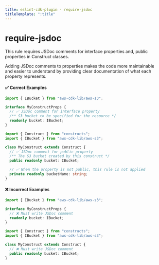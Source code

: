 ```yaml
---
title: eslint-cdk-plugin - require-jsdoc
titleTemplate: ":title"
---
```


# require-jsdoc

This rule requires JSDoc comments for interface properties and, public properties in Construct classes.

Adding JSDoc comments to properties makes the code more maintainable and easier to understand by providing clear documentation of what each property represents.

#### ✅ Correct Examples

```ts
import { IBucket } from "aws-cdk-lib/aws-s3";

interface MyConstructProps {
  // ✅ JSDoc comment for interface property
  /** S3 bucket to be specified for the resource */
  readonly bucket: IBucket;
}
```

```ts
import { Construct } from "constructs";
import { IBucket } from "aws-cdk-lib/aws-s3";

class MyConstruct extends Construct {
  // ✅ JSDoc comment for public property
  /** The S3 bucket created by this construct */
  public readonly bucket: IBucket;

  // ✅ When the property is not public, this rule is not applied
  private readonly bucketName: string;
}
```

#### ❌ Incorrect Examples

```ts
import { IBucket } from "aws-cdk-lib/aws-s3";

interface MyConstructProps {
  // ❌ Must write JSDoc comment
  readonly bucket: IBucket;
}
```

```ts
import { Construct } from "constructs";
import { IBucket } from "aws-cdk-lib/aws-s3";

class MyConstruct extends Construct {
  // ❌ Must write JSDoc comment
  public readonly bucket: IBucket;
}
```

